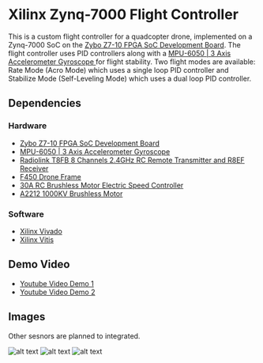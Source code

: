 # Xilinx Zynq-7000 Flight Controller 

This is a custom flight controller for a quadcopter drone, implemented on a Zynq-7000 SoC on the [Zybo Z7-10 FPGA SoC Development Board](https://digilent.com/shop/zybo-z7-zynq-7000-arm-fpga-soc-development-board/?gad_source=1&gclid=Cj0KCQiAkeSsBhDUARIsAK3tiedDBNo96Tg5VWCeuEqzXgPKJSFg8GQ0qwLCV-v5TlTKltLerrQGLDkaAjBgEALw_wcB). The flight controller uses PID controllers along with a [MPU-6050 | 3 Axis Accelerometer Gyroscope ](https://www.amazon.com/HiLetgo-MPU-6050-Accelerometer-Gyroscope-Converter/dp/B01DK83ZYQ?th=1) for flight stability. Two flight modes are available: Rate Mode (Acro Mode) which uses a single loop PID controller and Stabilize Mode (Self-Leveling Mode) which uses a dual loop PID controller.

## Dependencies

### Hardware

* [Zybo Z7-10 FPGA SoC Development Board](https://digilent.com/shop/zybo-z7-zynq-7000-arm-fpga-soc-development-board/?gad_source=1&gclid=Cj0KCQiAkeSsBhDUARIsAK3tiedDBNo96Tg5VWCeuEqzXgPKJSFg8GQ0qwLCV-v5TlTKltLerrQGLDkaAjBgEALw_wcB)
* [MPU-6050 | 3 Axis Accelerometer Gyroscope ](https://www.amazon.com/HiLetgo-MPU-6050-Accelerometer-Gyroscope-Converter/dp/B01DK83ZYQ?th=1)
* [Radiolink T8FB 8 Channels 2.4GHz RC Remote Transmitter and R8EF Receiver](https://www.amazon.com/Radiolink-Transmitter-Receiver-2-4GHz-Controller/dp/B07DPK9Q9X/ref=sr_1_8?crid=34H23UYBP2SKA&dib=eyJ2IjoiMSJ9.DPB_D_-uXEtxyzGycjiEyngkkrfimBVfbW4ewKRMgHdWoZd8kxR5b7jw0f5nMZls2Qb6V5CaN3ZfWsz7HZxhJrX90tzAb0QPEJUbYPUGGb2kpEbRmFlTLI2P86QUEIuNXMQfID7UFSSD-5kdgcvyu__B-VTDg-fb5czwKHN0Wl5XwdQDziz_BhiWEbAXvPp5PIw9FovmLC-oN_uPQwk0yAiQCDHy_djiuKr69YO0ViHIPJ16aY1Z_osZuZJMaIu-6asyX8v1I-ymjkhxUaAazSm7HCGohjngMDOZZgtEtbo.cCZTWbZ4u9XV9URevBCROmEVp4g-vu0lXmYiJxgRPmQ&dib_tag=se&keywords=drone+transmitter+radiolink&qid=1708402155&sprefix=drone+transmitter+radiolink%2Caps%2C165&sr=8-8)
* [F450 Drone Frame](https://www.amazon.com/HAWKS-WORK-Quadcopter-Soldered-version/dp/B09YQ4G4ZZ/ref=sr_1_1_sspa?crid=3N3WTXPM9LDKL&dib=eyJ2IjoiMSJ9.4SM5ot4VWDgjLdCVw62C2yKGLYTUUuc3lbi4BrTFGE9lpAKh0yMmMXJ_HIy-w1ENHsgIOVhhmYWpFB1ATbVhs8RRjUUaeWzyVOR1N0ha3JY5y-i-1TJu3e379htrydVJESWKMowWwq3ruebfXOp-SGRewwEUEbb5dCo8WSYisElMiAdD_meuExWMUxu_mJaVYU8nyTCTg59dAqnkI0jdbjbaDX142WhmPunSSgKYpJLF43dOjwTOQLx0ovp_XpcfKXJkWCgRW7E7xXokXZvfmimUiE6o6ibQ7mAoeM-98c8.ubOFJzHZ3AU_jyVGw8lJqdBcv9VBNKbAPPYqhvaB-e4&dib_tag=se&keywords=f450%2Bdrone%2Bframe&qid=1708402234&sprefix=f450%2Bdrone%2Caps%2C195&sr=8-1-spons&sp_csd=d2lkZ2V0TmFtZT1zcF9hdGY&th=1)
* [30A RC Brushless Motor Electric Speed Controller](https://www.amazon.com/RC-Brushless-Electric-Controller-bullet/dp/B071GRSFBD/ref=sr_1_4?crid=JMXOMHTAUCHV&dib=eyJ2IjoiMSJ9.wcXRcC8u6WMTk321CJMspA4Bjo8WyvU7S9tdHj4XXrRZN6O7hHFl5kzbjSvzMTZ-En1jRhSm3J4cd7zgXAknn8JgPXHhCurCiWyFo9wgS5pcgzPpAIhjxL9Zowfe-L6ReOSvZWRXDYMergQ2oleuHK2eYooR3kCsa7zb9R_QjHrUg5n7qfPdMynH9s7QN47VYThoIomzGBI9prRIGsj_hF-og1T7GlsKNxmGigtNDy_M2_I7ierAaly00huwBsoYgW8GAUCkMK90ynJmFmaWF3O137GK70m53xuhO36fMbs.yiFtRNF5yDGhqlkxH_yx9H00WZNZ_0crOrciYLcckoY&dib_tag=se&keywords=30A%2BRC%2BBrushless%2BMotor%2BElectric%2BSpeed%2BController%2BESC%2B3A%2BUBEC%2Bwith%2BXT60%2B%26%2B3.5mm%2BBullet%2BPlugs&qid=1708402480&sprefix=30a%2Brc%2Bbrushless%2Bmotor%2Belectric%2Bspeed%2Bcontroller%2Besc%2B3a%2Bubec%2Bwith%2Bxt60%2B%26%2B3.5mm%2Bbullet%2Bplugs%2Caps%2C155&sr=8-4&th=1)
* [A2212 1000KV Brushless Motor](https://www.amazon.com/QWinOut-Brushless-Outrunner-Multi-Copter-Quadcopter/dp/B07CVDHQKS/ref=sr_1_1?crid=1G5IM8DKU8SIP&dib=eyJ2IjoiMSJ9._27XAJ6z8Xiract4kND7udNpiqoN_pQC9MedRzfhIFYGyRx9oyV5UhlLUdA22XvwF8kf8OSVQj0Fo-E9RT67TuAs-i4kOSFeHEzr5NU0mvVaUnKGs5Vf8deE6-NLwU4lUR9LpMEcDlGJF7BHMjlHVvMGppm1qU6BHaiMaZuR91UzML-gfybXsLUigy1LmJ-3tyF6_1ikHYOK8w0fWH6f9ZbS-gAenApGc8AXPPVziHve8GzoEiNgXvsa65UJDh4SNVLwRSYLvnt5_zQseZ6h8uqAZkQQI8VzSBp9jZAkarI.3QyAjjS6RmnuF1MkatmTFHBwq5IZlhVe7zZr4WBPnxk&dib_tag=se&keywords=QWinOut%2BA2212%2B1000KV%2BBrushless%2BOutrunner%2BMotor%2B13T%2Bwith%2B3.5mm%2BMale%2BBanana%2BBullet%2Bfor%2BRC%2BDIY%2BAircraft%2BMulti-Copter%2BQuadcopter%2BDrone%2B(1%2BPcs)&qid=1708402578&sprefix=qwinout%2Ba2212%2B1000kv%2Bbrushless%2Boutrunner%2Bmotor%2B13t%2Bwith%2B3.5mm%2Bmale%2Bbanana%2Bbullet%2Bfor%2Brc%2Bdiy%2Baircraft%2Bmulti-copter%2Bquadcopter%2Bdrone%2B1%2Bpcs%2B%2Caps%2C229&sr=8-1&th=1)

### Software

* [Xilinx Vivado](https://www.xilinx.com/products/design-tools/vivado.html)
* [Xilinx Vitis](https://www.xilinx.com/products/design-tools/vitis.html)

## Demo Video

* [Youtube Video Demo 1](https://youtu.be/7qQ3-POSWRU)
* [Youtube Video Demo 2](https://youtu.be/jsMdaXCYHB4)


## Images

Other sesnors are planned to integrated.

![alt text](images/flight-controller-bottom.png)
![alt text](images/flight-controller-top.png)
![alt text](images/flight-controller-on-drone.png)